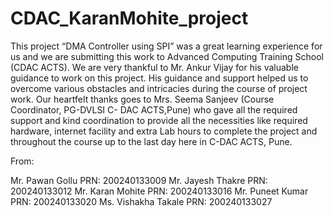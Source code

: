 # CDAC_KaranMohite_project

This project “DMA Controller using SPI” was a great learning experience for us and we are
submitting this work to Advanced Computing Training School (CDAC ACTS). We are very
thankful to Mr. Ankur Vijay for his valuable guidance to work on this project. His guidance and
support helped us to overcome various obstacles and intricacies during the course of project work.
Our heartfelt thanks goes to Mrs. Seema Sanjeev (Course Coordinator, PG-DVLSI C- DAC
ACTS,Pune) who gave all the required support and kind coordination to provide all the
necessities like required hardware, internet facility and extra Lab hours to complete the project
and throughout the course up to the last day here in C-DAC ACTS, Pune.

From:

Mr. Pawan Gollu PRN: 200240133009
Mr. Jayesh Thakre PRN: 200240133012
Mr. Karan Mohite PRN: 200240133016
Mr. Puneet Kumar PRN: 200240133020
Ms. Vishakha Takale PRN: 200240133027
